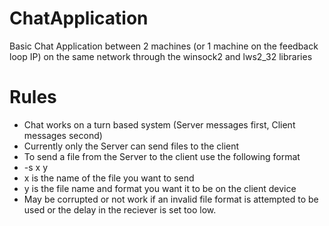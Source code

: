 # ChatApplication
Basic Chat Application between 2 machines (or 1 machine on the feedback loop IP) on the same network through the winsock2 and lws2_32 libraries

# **Rules**
- Chat works on a turn based system (Server messages first, Client messages second)
- Currently only the Server can send files to the client
- To send a file from the Server to the client use the following format
- -s x y
- x is the name of the file you want to send
- y is the file name and format you want it to be on the client device
- May be corrupted or not work if an invalid file format is attempted to be used or the delay in the reciever is set too low.
